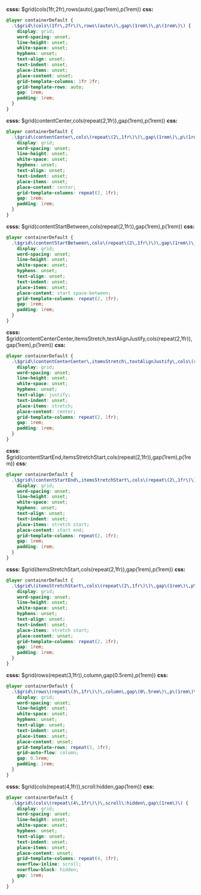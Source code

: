 **csss:** $grid(cols(1fr,2fr),rows(auto),gap(1rem),p(1rem))
**css:**
```css
@layer containerDefault {
  .\$grid\(cols\(1fr\,2fr\)\,rows\(auto\)\,gap\(1rem\)\,p\(1rem\)\) {
    display: grid;
    word-spacing: unset;
    line-height: unset;
    white-space: unset;
    hyphens: unset;
    text-align: unset;
    text-indent: unset;
    place-items: unset;
    place-content: unset;
    grid-template-columns: 1fr 2fr;
    grid-template-rows: auto;
    gap: 1rem;
    padding: 1rem;
  }
}
```

**csss:** $grid(contentCenter,cols(repeat(2,1fr)),gap(1rem),p(1rem))
**css:**
```css
@layer containerDefault {
  .\$grid\(contentCenter\,cols\(repeat\(2\,1fr\)\)\,gap\(1rem\)\,p\(1rem\)\) {
    display: grid;
    word-spacing: unset;
    line-height: unset;
    white-space: unset;
    hyphens: unset;
    text-align: unset;
    text-indent: unset;
    place-items: unset;
    place-content: center;
    grid-template-columns: repeat(2, 1fr);
    gap: 1rem;
    padding: 1rem;
  }
}
```

**csss:** $grid(contentStartBetween,cols(repeat(2,1fr)),gap(1rem),p(1rem))
**css:**
```css
@layer containerDefault {
  .\$grid\(contentStartBetween\,cols\(repeat\(2\,1fr\)\)\,gap\(1rem\)\,p\(1rem\)\) {
    display: grid;
    word-spacing: unset;
    line-height: unset;
    white-space: unset;
    hyphens: unset;
    text-align: unset;
    text-indent: unset;
    place-items: unset;
    place-content: start space-between;
    grid-template-columns: repeat(2, 1fr);
    gap: 1rem;
    padding: 1rem;
  }
}
```

**csss:** $grid(contentCenterCenter,itemsStretch,textAlignJustify,cols(repeat(2,1fr)),gap(1rem),p(1rem))
**css:**
```css
@layer containerDefault {
  .\$grid\(contentCenterCenter\,itemsStretch\,textAlignJustify\,cols\(repeat\(2\,1fr\)\)\,gap\(1rem\)\,p\(1rem\)\) {
    display: grid;
    word-spacing: unset;
    line-height: unset;
    white-space: unset;
    hyphens: unset;
    text-align: justify;
    text-indent: unset;
    place-items: stretch;
    place-content: center;
    grid-template-columns: repeat(2, 1fr);
    gap: 1rem;
    padding: 1rem;
  }
}
```

**csss:** $grid(contentStartEnd,itemsStretchStart,cols(repeat(2,1fr)),gap(1rem),p(1rem))
**css:**
```css
@layer containerDefault {
  .\$grid\(contentStartEnd\,itemsStretchStart\,cols\(repeat\(2\,1fr\)\)\,gap\(1rem\)\,p\(1rem\)\) {
    display: grid;
    word-spacing: unset;
    line-height: unset;
    white-space: unset;
    hyphens: unset;
    text-align: unset;
    text-indent: unset;
    place-items: stretch start;
    place-content: start end;
    grid-template-columns: repeat(2, 1fr);
    gap: 1rem;
    padding: 1rem;
  }
}
```

**csss:** $grid(itemsStretchStart,cols(repeat(2,1fr)),gap(1rem),p(1rem))
**css:**
```css
@layer containerDefault {
  .\$grid\(itemsStretchStart\,cols\(repeat\(2\,1fr\)\)\,gap\(1rem\)\,p\(1rem\)\) {
    display: grid;
    word-spacing: unset;
    line-height: unset;
    white-space: unset;
    hyphens: unset;
    text-align: unset;
    text-indent: unset;
    place-items: stretch start;
    place-content: unset;
    grid-template-columns: repeat(2, 1fr);
    gap: 1rem;
    padding: 1rem;
  }
}
```

**csss:** $grid(rows(repeat(3,1fr)),column,gap(0.5rem),p(1rem))
**css:**
```css
@layer containerDefault {
  .\$grid\(rows\(repeat\(3\,1fr\)\)\,column\,gap\(0\.5rem\)\,p\(1rem\)\) {
    display: grid;
    word-spacing: unset;
    line-height: unset;
    white-space: unset;
    hyphens: unset;
    text-align: unset;
    text-indent: unset;
    place-items: unset;
    place-content: unset;
    grid-template-rows: repeat(3, 1fr);
    grid-auto-flow: column;
    gap: 0.5rem;
    padding: 1rem;
  }
}
```

**csss:** $grid(cols(repeat(4,1fr)),scroll:hidden,gap(1rem))
**css:**
```css
@layer containerDefault {
  .\$grid\(cols\(repeat\(4\,1fr\)\)\,scroll\:hidden\,gap\(1rem\)\) {
    display: grid;
    word-spacing: unset;
    line-height: unset;
    white-space: unset;
    hyphens: unset;
    text-align: unset;
    text-indent: unset;
    place-items: unset;
    place-content: unset;
    grid-template-columns: repeat(4, 1fr);
    overflow-inline: scroll;
    overflow-block: hidden;
    gap: 1rem;
  }
}
```